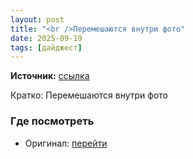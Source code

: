 ```yaml
---
layout: post
title: "<br />Перемешаются внутри фото"
date: 2025-09-19
tags: [дайджест]
---
```


**Источник:** [ссылка](https://t.me/StockSubmitter/154359)

Кратко: Перемешаются внутри фото

### Где посмотреть
- Оригинал: [перейти]({link})
